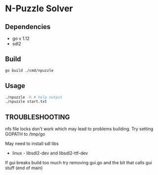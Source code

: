 # N-Puzzle Solver

## Dependencies

* go v 1.12
* sdl2

## Build

```sh
go build ./cmd/npuzzle
```

## Usage

```sh
./npuzzle -h # help output
./npuzzle start.txt
```

## TROUBLESHOOTING

nfs file locks don't work which may lead to problems building. Try setting GOPATH to /tmp/go

May need to install sdl libs

* linux - libsdl2-dev and libsdl2-ttf-dev

If gui breaks build too much try removing gui.go and the bit that calls gui stuff (end of main)
